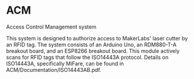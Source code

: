 # ACM
Access Control Management system

This system is designed to authorize access to MakerLabs' laser cutter by an RFID tag. The system consists of an Arduino Uno, an RDM880-T-A breakout board, and an ESP8266 breakout board. This module actively scans for RFID tags that follow the ISO14443A protocol. Details on ISO14443A, specifically MiFare, can be found in ACM/Documentation/ISO14443AB.pdf.